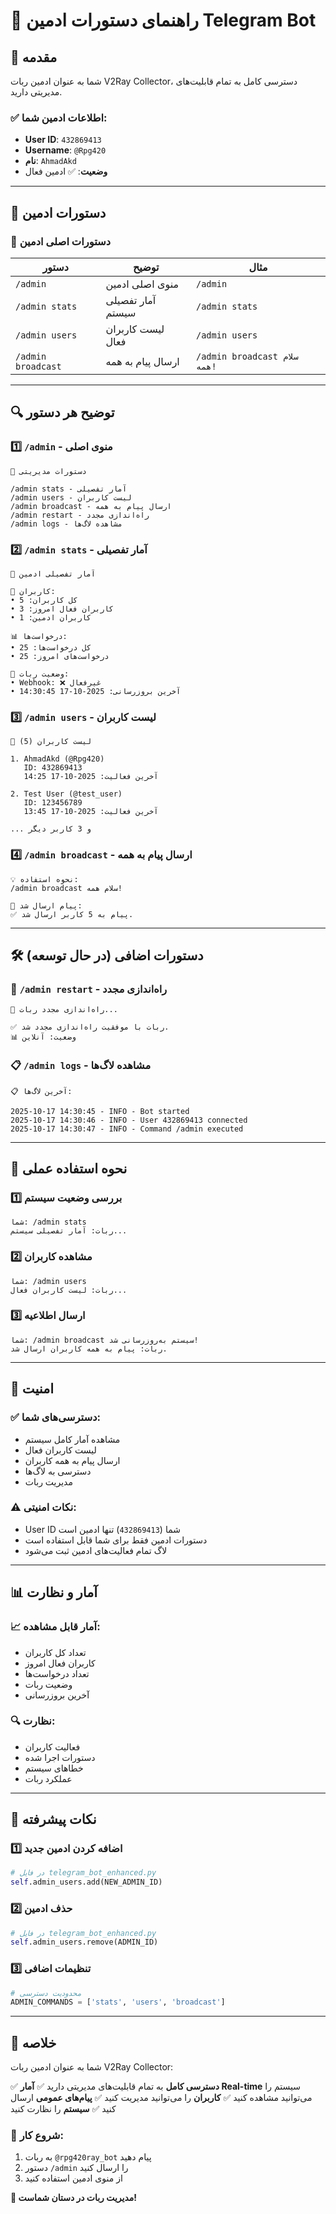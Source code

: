 # 👑 راهنمای دستورات ادمین Telegram Bot

## 🎯 مقدمه

شما به عنوان ادمین ربات V2Ray Collector، دسترسی کامل به تمام قابلیت‌های مدیریتی دارید.

### ✅ **اطلاعات ادمین شما:**

- **User ID**: `432869413`
- **Username**: `@Rpg420`
- **نام**: `AhmadAkd`
- **وضعیت**: ✅ ادمین فعال

---

## 📱 دستورات ادمین

### 🔧 **دستورات اصلی ادمین**

| دستور | توضیح | مثال |
|-------|-------|------|
| `/admin` | منوی اصلی ادمین | `/admin` |
| `/admin stats` | آمار تفصیلی سیستم | `/admin stats` |
| `/admin users` | لیست کاربران فعال | `/admin users` |
| `/admin broadcast` | ارسال پیام به همه | `/admin broadcast سلام همه!` |

---

## 🔍 **توضیح هر دستور**

### 1️⃣ **`/admin` - منوی اصلی**

```
👑 دستورات مدیریتی

/admin stats - آمار تفصیلی
/admin users - لیست کاربران
/admin broadcast - ارسال پیام به همه
/admin restart - راه‌اندازی مجدد
/admin logs - مشاهده لاگ‌ها
```

### 2️⃣ **`/admin stats` - آمار تفصیلی**

```
👑 آمار تفصیلی ادمین

👥 کاربران:
• کل کاربران: 5
• کاربران فعال امروز: 3
• کاربران ادمین: 1

📊 درخواست‌ها:
• کل درخواست‌ها: 25
• درخواست‌های امروز: 25

🤖 وضعیت ربات:
• Webhook: ❌ غیرفعال
• آخرین بروزرسانی: 2025-10-17 14:30:45
```

### 3️⃣ **`/admin users` - لیست کاربران**

```
👥 لیست کاربران (5)

1. AhmadAkd (@Rpg420)
   ID: 432869413
   آخرین فعالیت: 2025-10-17 14:25

2. Test User (@test_user)
   ID: 123456789
   آخرین فعالیت: 2025-10-17 13:45

... و 3 کاربر دیگر
```

### 4️⃣ **`/admin broadcast` - ارسال پیام به همه**

```
💡 نحوه استفاده:
/admin broadcast سلام همه!

📢 پیام ارسال شد:
✅ پیام به 5 کاربر ارسال شد.
```

---

## 🛠️ **دستورات اضافی (در حال توسعه)**

### 🔄 **`/admin restart` - راه‌اندازی مجدد**

```
🔄 راه‌اندازی مجدد ربات...

✅ ربات با موفقیت راه‌اندازی مجدد شد.
📊 وضعیت: آنلاین
```

### 📋 **`/admin logs` - مشاهده لاگ‌ها**

```
📋 آخرین لاگ‌ها:

2025-10-17 14:30:45 - INFO - Bot started
2025-10-17 14:30:46 - INFO - User 432869413 connected
2025-10-17 14:30:47 - INFO - Command /admin executed
```

---

## 🎯 **نحوه استفاده عملی**

### 1️⃣ **بررسی وضعیت سیستم**

```
شما: /admin stats
ربات: آمار تفصیلی سیستم...
```

### 2️⃣ **مشاهده کاربران**

```
شما: /admin users
ربات: لیست کاربران فعال...
```

### 3️⃣ **ارسال اطلاعیه**

```
شما: /admin broadcast سیستم به‌روزرسانی شد!
ربات: پیام به همه کاربران ارسال شد.
```

---

## 🔐 **امنیت**

### ✅ **دسترسی‌های شما:**

- مشاهده آمار کامل سیستم
- لیست کاربران فعال
- ارسال پیام به همه کاربران
- دسترسی به لاگ‌ها
- مدیریت ربات

### ⚠️ **نکات امنیتی:**

- User ID شما (`432869413`) تنها ادمین است
- دستورات ادمین فقط برای شما قابل استفاده است
- لاگ تمام فعالیت‌های ادمین ثبت می‌شود

---

## 📊 **آمار و نظارت**

### 📈 **آمار قابل مشاهده:**

- تعداد کل کاربران
- کاربران فعال امروز
- تعداد درخواست‌ها
- وضعیت ربات
- آخرین بروزرسانی

### 🔍 **نظارت:**

- فعالیت کاربران
- دستورات اجرا شده
- خطاهای سیستم
- عملکرد ربات

---

## 🚀 **نکات پیشرفته**

### 1️⃣ **اضافه کردن ادمین جدید**

```python
# در فایل telegram_bot_enhanced.py
self.admin_users.add(NEW_ADMIN_ID)
```

### 2️⃣ **حذف ادمین**

```python
# در فایل telegram_bot_enhanced.py
self.admin_users.remove(ADMIN_ID)
```

### 3️⃣ **تنظیمات اضافی**

```python
# محدودیت دسترسی
ADMIN_COMMANDS = ['stats', 'users', 'broadcast']
```

---

## 🎉 **خلاصه**

شما به عنوان ادمین ربات V2Ray Collector:

✅ **دسترسی کامل** به تمام قابلیت‌های مدیریتی دارید
✅ **آمار Real-time** سیستم را می‌توانید مشاهده کنید
✅ **کاربران** را می‌توانید مدیریت کنید
✅ **پیام‌های عمومی** ارسال کنید
✅ **سیستم** را نظارت کنید

### 🎯 **شروع کار:**

1. به ربات `@rpg420ray_bot` پیام دهید
2. دستور `/admin` را ارسال کنید
3. از منوی ادمین استفاده کنید

**🎉 مدیریت ربات در دستان شماست!**
